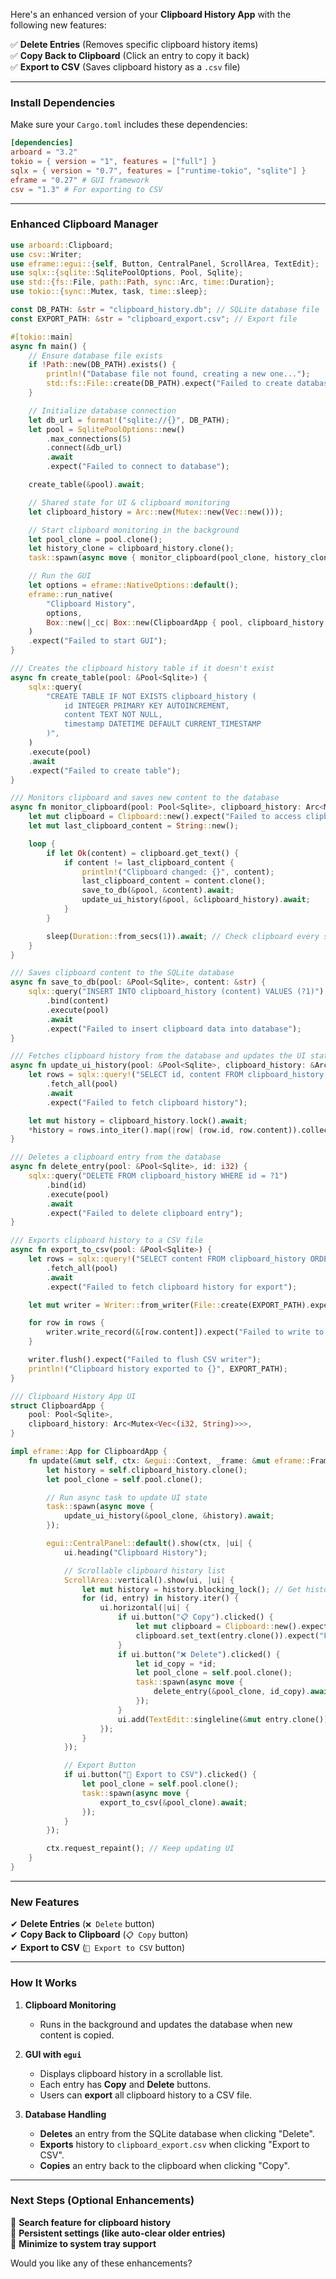 Here's an enhanced version of your **Clipboard History App** with the following new features:  

✅ **Delete Entries** (Removes specific clipboard history items)  
✅ **Copy Back to Clipboard** (Click an entry to copy it back)  
✅ **Export to CSV** (Saves clipboard history as a `.csv` file)  

---

### **Install Dependencies**  
Make sure your `Cargo.toml` includes these dependencies:
```toml
[dependencies]
arboard = "3.2"
tokio = { version = "1", features = ["full"] }
sqlx = { version = "0.7", features = ["runtime-tokio", "sqlite"] }
eframe = "0.27" # GUI framework
csv = "1.3" # For exporting to CSV
```

---

### **Enhanced Clipboard Manager**
```rust
use arboard::Clipboard;
use csv::Writer;
use eframe::egui::{self, Button, CentralPanel, ScrollArea, TextEdit};
use sqlx::{sqlite::SqlitePoolOptions, Pool, Sqlite};
use std::{fs::File, path::Path, sync::Arc, time::Duration};
use tokio::{sync::Mutex, task, time::sleep};

const DB_PATH: &str = "clipboard_history.db"; // SQLite database file
const EXPORT_PATH: &str = "clipboard_export.csv"; // Export file

#[tokio::main]
async fn main() {
    // Ensure database file exists
    if !Path::new(DB_PATH).exists() {
        println!("Database file not found, creating a new one...");
        std::fs::File::create(DB_PATH).expect("Failed to create database file");
    }

    // Initialize database connection
    let db_url = format!("sqlite://{}", DB_PATH);
    let pool = SqlitePoolOptions::new()
        .max_connections(5)
        .connect(&db_url)
        .await
        .expect("Failed to connect to database");

    create_table(&pool).await;

    // Shared state for UI & clipboard monitoring
    let clipboard_history = Arc::new(Mutex::new(Vec::new()));

    // Start clipboard monitoring in the background
    let pool_clone = pool.clone();
    let history_clone = clipboard_history.clone();
    task::spawn(async move { monitor_clipboard(pool_clone, history_clone).await });

    // Run the GUI
    let options = eframe::NativeOptions::default();
    eframe::run_native(
        "Clipboard History",
        options,
        Box::new(|_cc| Box::new(ClipboardApp { pool, clipboard_history })),
    )
    .expect("Failed to start GUI");
}

/// Creates the clipboard history table if it doesn't exist
async fn create_table(pool: &Pool<Sqlite>) {
    sqlx::query(
        "CREATE TABLE IF NOT EXISTS clipboard_history (
            id INTEGER PRIMARY KEY AUTOINCREMENT,
            content TEXT NOT NULL,
            timestamp DATETIME DEFAULT CURRENT_TIMESTAMP
        )",
    )
    .execute(pool)
    .await
    .expect("Failed to create table");
}

/// Monitors clipboard and saves new content to the database
async fn monitor_clipboard(pool: Pool<Sqlite>, clipboard_history: Arc<Mutex<Vec<(i32, String)>>>) {
    let mut clipboard = Clipboard::new().expect("Failed to access clipboard");
    let mut last_clipboard_content = String::new();

    loop {
        if let Ok(content) = clipboard.get_text() {
            if content != last_clipboard_content {
                println!("Clipboard changed: {}", content);
                last_clipboard_content = content.clone();
                save_to_db(&pool, &content).await;
                update_ui_history(&pool, &clipboard_history).await;
            }
        }

        sleep(Duration::from_secs(1)).await; // Check clipboard every second
    }
}

/// Saves clipboard content to the SQLite database
async fn save_to_db(pool: &Pool<Sqlite>, content: &str) {
    sqlx::query("INSERT INTO clipboard_history (content) VALUES (?1)")
        .bind(content)
        .execute(pool)
        .await
        .expect("Failed to insert clipboard data into database");
}

/// Fetches clipboard history from the database and updates the UI state
async fn update_ui_history(pool: &Pool<Sqlite>, clipboard_history: &Arc<Mutex<Vec<(i32, String)>>>) {
    let rows = sqlx::query!("SELECT id, content FROM clipboard_history ORDER BY id DESC LIMIT 50")
        .fetch_all(pool)
        .await
        .expect("Failed to fetch clipboard history");

    let mut history = clipboard_history.lock().await;
    *history = rows.into_iter().map(|row| (row.id, row.content)).collect();
}

/// Deletes a clipboard entry from the database
async fn delete_entry(pool: &Pool<Sqlite>, id: i32) {
    sqlx::query("DELETE FROM clipboard_history WHERE id = ?1")
        .bind(id)
        .execute(pool)
        .await
        .expect("Failed to delete clipboard entry");
}

/// Exports clipboard history to a CSV file
async fn export_to_csv(pool: &Pool<Sqlite>) {
    let rows = sqlx::query!("SELECT content FROM clipboard_history ORDER BY id DESC")
        .fetch_all(pool)
        .await
        .expect("Failed to fetch clipboard history for export");

    let mut writer = Writer::from_writer(File::create(EXPORT_PATH).expect("Failed to create CSV file"));

    for row in rows {
        writer.write_record(&[row.content]).expect("Failed to write to CSV");
    }

    writer.flush().expect("Failed to flush CSV writer");
    println!("Clipboard history exported to {}", EXPORT_PATH);
}

/// Clipboard History App UI
struct ClipboardApp {
    pool: Pool<Sqlite>,
    clipboard_history: Arc<Mutex<Vec<(i32, String)>>>,
}

impl eframe::App for ClipboardApp {
    fn update(&mut self, ctx: &egui::Context, _frame: &mut eframe::Frame) {
        let history = self.clipboard_history.clone();
        let pool_clone = self.pool.clone();

        // Run async task to update UI state
        task::spawn(async move {
            update_ui_history(&pool_clone, &history).await;
        });

        egui::CentralPanel::default().show(ctx, |ui| {
            ui.heading("Clipboard History");

            // Scrollable clipboard history list
            ScrollArea::vertical().show(ui, |ui| {
                let mut history = history.blocking_lock(); // Get history data
                for (id, entry) in history.iter() {
                    ui.horizontal(|ui| {
                        if ui.button("📋 Copy").clicked() {
                            let mut clipboard = Clipboard::new().expect("Failed to access clipboard");
                            clipboard.set_text(entry.clone()).expect("Failed to copy to clipboard");
                        }
                        if ui.button("❌ Delete").clicked() {
                            let id_copy = *id;
                            let pool_clone = self.pool.clone();
                            task::spawn(async move {
                                delete_entry(&pool_clone, id_copy).await;
                            });
                        }
                        ui.add(TextEdit::singleline(&mut entry.clone()).desired_width(f32::INFINITY));
                    });
                }
            });

            // Export Button
            if ui.button("📂 Export to CSV").clicked() {
                let pool_clone = self.pool.clone();
                task::spawn(async move {
                    export_to_csv(&pool_clone).await;
                });
            }
        });

        ctx.request_repaint(); // Keep updating UI
    }
}
```

---

### **New Features**
✔ **Delete Entries** (`❌ Delete` button)  
✔ **Copy Back to Clipboard** (`📋 Copy` button)  
✔ **Export to CSV** (`📂 Export to CSV` button)  

---

### **How It Works**
1. **Clipboard Monitoring**
   - Runs in the background and updates the database when new content is copied.

2. **GUI with `egui`**
   - Displays clipboard history in a scrollable list.
   - Each entry has **Copy** and **Delete** buttons.
   - Users can **export** all clipboard history to a CSV file.

3. **Database Handling**
   - **Deletes** an entry from the SQLite database when clicking "Delete".
   - **Exports** history to `clipboard_export.csv` when clicking "Export to CSV".
   - **Copies** an entry back to the clipboard when clicking "Copy".

---

### **Next Steps (Optional Enhancements)**
🔹 **Search feature for clipboard history**  
🔹 **Persistent settings (like auto-clear older entries)**  
🔹 **Minimize to system tray support**  

Would you like any of these enhancements?

